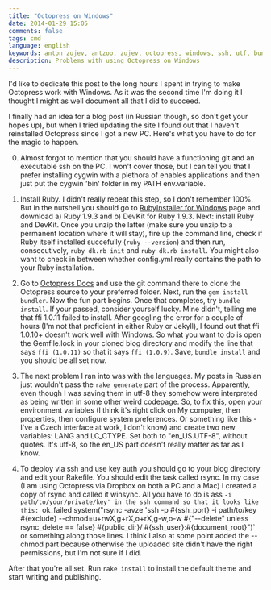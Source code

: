 ```yaml
---
title: "Octopress on Windows"
date: 2014-01-29 15:05
comments: false
tags: cmd
language: english
keywords: anton zujev, antzoo, zujev, octopress, windows, ssh, utf, bundler
description: Problems with using Octopress on Windows
---
```


I'd like to dedicate this post to the long hours I spent in trying to make Octopress work with Windows. As it was the second time I'm doing it I thought I might as well document all that I did to succeed.

I finally had an idea for a blog post (in Russian though, so don't get your hopes up), but when I tried updating the site I found out that I haven't reinstalled Octopress since I got a new PC. Here's what you have to do for the magic to happen.

0. Almost forgot to mention that you should have a functioning git and an executable ssh on the PC. I won't cover those, but I can tell you that I prefer installing cygwin with a plethora of enables applications and then just put the cygwin 'bin' folder in my PATH env.variable.

1. Install Ruby. I didn't really repeat this step, so I don't remember 100%. But in the nutshell you should go to [RubyInstaller for Windows](http://rubyinstaller.org/downloads/) page and download a) Ruby 1.9.3 and b) DevKit for Ruby 1.9.3. Next: install Ruby and DevKit. Once you unzip the latter (make sure you unzip to a permanent location where it will stay), fire up the command line, check if Ruby itself installed succefully (`ruby --version`) and then run, consecutively, `ruby dk.rb init` and `ruby dk.rb install`. You might also want to check in between whether config.yml really contains the path to your Ruby installation.

2. Go to [Octopress Docs](http://octopress.org/docs/setup/) and use the git command there to clone the Octopress source to your preferred folder. Next, run the `gem install bundler`. Now the fun part begins. Once that completes, try `bundle install`. If your passed, consider yourself lucky. Mine didn't, telling me that ffi 1.0.11 failed to install. After googling the error for a couple of hours (I'm not that proficient in either Ruby or Jekyll), I found out that ffi 1.0.10+ doesn't work well with Windows. So what you want to do is open the Gemfile.lock in your cloned blog directory and modify the line that says `ffi (1.0.11)` so that it says `ffi (1.0.9)`. Save, `bundle install` and you should be all set now.

3. The next problem I ran into was with the languages. My posts in Russian just wouldn't pass the `rake generate` part of the process. Apparently, even though I was saving them in utf-8 they somehow were interpreted as being written in some other weird codepage. So, to fix this, open your environment variables (I think it's right click on My computer, then properties, then configure system preferences. Or something like this - I've a Czech interface at work, I don't know) and create two new variables: LANG and LC_CTYPE. Set both to "en_US.UTF-8", without quotes. It's utf-8, so the en_US part doesn't really matter as far as I know. 

4. To deploy via ssh and use key auth you should go to your blog directory and edit your Rakefile. You should edit the task called rsync. In my case (I am using Octopress via Dropbox on both a PC and a Mac) I created a copy of rsync and called it winsync. All you have to do is ass `-i path/to/your/private/key' in the ssh command so that it looks like this: `ok_failed system("rsync -avze 'ssh -p #{ssh_port} -i path/to/key #{exclude} --chmod=u+rwX,g+rX,o+rX,g-w,o-w #{"--delete" unless rsync_delete == false} #{public_dir}/ #{ssh_user}:#{document_root}")` or something along those lines. I think I also at some point added the --chmod part because otherwise the uploaded site didn't have the right permissions, but I'm not sure if I did.

After that you're all set. Run `rake install` to install the default theme and start writing and publishing.
